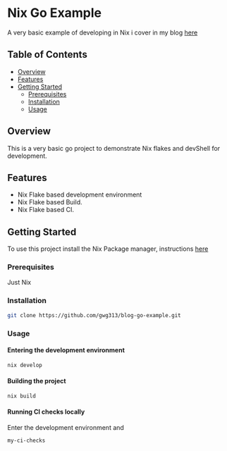 # Nix Go Example

A very basic example of developing in Nix i cover in my blog [here](https://blog.gwg313.xyz/) 

## Table of Contents

- [Overview](#overview)
- [Features](#features)
- [Getting Started](#getting-started)
  - [Prerequisites](#prerequisites)
  - [Installation](#installation)
  - [Usage](#usage)

## Overview

This is a very basic go project to demonstrate Nix flakes and devShell for development.

## Features

- Nix Flake based development environment
- Nix Flake based Build.
- Nix Flake based CI.

## Getting Started

To use this project install the Nix Package manager, instructions [here](https://nixos.org/manual/nix/stable/installation/installation.html)

### Prerequisites

Just Nix

### Installation

```bash
git clone https://github.com/gwg313/blog-go-example.git
```

### Usage

#### Entering the development environment
```bash
nix develop
```
#### Building the project
```bash
nix build
```
#### Running CI checks locally
Enter the development environment and 
```bash
my-ci-checks
```
